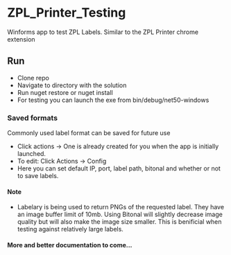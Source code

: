 # ZPL_Printer_Testing
Winforms app to test ZPL Labels.  Similar to the ZPL Printer chrome extension

## Run
* Clone repo
* Navigate to directory with the solution
* Run nuget restore or nuget install
* For testing you can launch the exe from bin/debug/net50-windows

### Saved formats
Commonly used label format can be saved for future use

* Click actions -> One is already created for you when the app is initially launched.
* To edit: Click Actions -> Config
* Here you can set default IP, port, label path, bitonal and whether or not to save labels.

#### Note
* Labelary is being used to return PNGs of the requested label. They have an image buffer limit of 10mb.
  Using Bitonal will slightly decrease image quality but will also make the image size smaller.  This 
  is benificial when testing against relatively large labels. 


#### More and better documentation to come...


